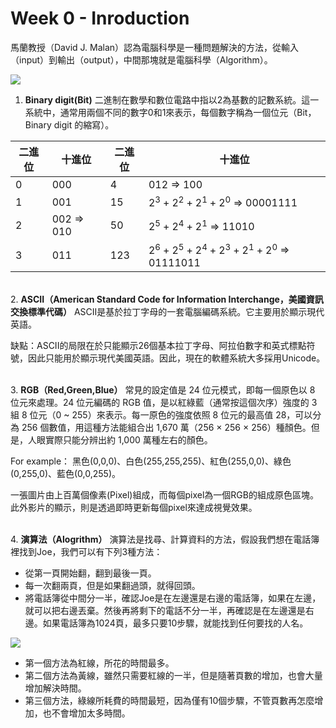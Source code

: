 # Week 0 - Inroduction


馬蘭教授（David J. Malan）認為電腦科學是一種問題解決的方法，從輸入（input）到輸出（output），中間那塊就是電腦科學（Algorithm）。

 ![](https://i.imgur.com/sC9Rl0u.png)
1. **Binary digit(Bit)**
二進制在數學和數位電路中指以2為基數的記數系統。這一系統中，通常用兩個不同的數字0和1來表示，每個數字稱為一個位元（Bit，Binary digit 的縮寫）。

|二進位|十進位|二進位|十進位|
|----------|----------|----------|----------|
|0|000|4|012 $\Rightarrow$ 100|
|1|001|15|$2^3+2^2+2^1+2^0$ $\Rightarrow$ 00001111|
|2|002 $\Rightarrow$ 010|50|$2^5+2^4+2^1$ $\Rightarrow$ 11010
|3|011|123|$2^6+2^5+2^4+2^3+2^1+2^0$ $\Rightarrow$ 01111011

\
2. **ASCII（American Standard Code for Information Interchange，美國資訊交換標準代碼）**
ASCII是基於拉丁字母的一套電腦編碼系統。它主要用於顯示現代英語。

缺點：ASCII的局限在於只能顯示26個基本拉丁字母、阿拉伯數字和英式標點符號，因此只能用於顯示現代美國英語。因此，現在的軟體系統大多採用Unicode。

\
3. **RGB（Red,Green,Blue）**
常見的設定值是 24 位元模式，即每一個原色以 8 位元來處理。24 位元編碼的 RGB 值，是以紅綠藍（通常按這個次序）強度的 3 組 8 位元（0 ~ 255）來表示。每一原色的強度依照 8 位元的最高值 28，可以分為 256 個數值，用這種方法能組合出 1,670 萬（256 × 256 × 256）種顏色。但是，人眼實際只能分辨出約 1,000 萬種左右的顏色。

For example：
黑色(0,0,0)、白色(255,255,255)、紅色(255,0,0)、綠色(0,255,0)、藍色(0,0,255)。

一張圖片由上百萬個像素(Pixel)組成，而每個pixel為一個RGB的組成原色區塊。此外影片的顯示，則是透過即時更新每個pixel來達成視覺效果。

\
4. **演算法（Alogrithm）**
演算法是找尋、計算資料的方法，假設我們想在電話簿裡找到Joe，我們可以有下列3種方法：
* 從第一頁開始翻，翻到最後一頁。
* 每一次翻兩頁，但是如果翻過頭，就得回頭。
* 將電話簿從中間分一半，確認Joe是在左邊還是右邊的電話簿，如果在左邊，就可以把右邊丟棄。然後再將剩下的電話不分一半，再確認是在左邊還是右邊。如果電話簿為1024頁，最多只要10步驟，就能找到任何要找的人名。


![](https://i.imgur.com/9rhaJGG.png)
* 第一個方法為紅線，所花的時間最多。
* 第二個方法為黃線，雖然只需要紅線的一半，但是隨著頁數的增加，也會大量增加解決時間。
* 第三個方法，綠線所耗費的時間最短，因為僅有10個步驟，不管頁數再怎麼增加，也不會增加太多時間。



